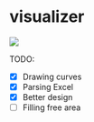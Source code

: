# visualizer

<img src="https://i.postimg.cc/76Dmdqjk/image.jpg">

TODO:
- [x] Drawing curves
- [x] Parsing Excel
- [x] Better design
- [ ] Filling free area
